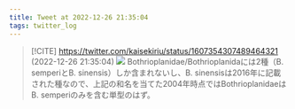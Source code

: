```yaml
---
title: Tweet at 2022-12-26 21:35:04
tags: twitter_log
---
```


> [!CITE] https://twitter.com/kaisekiriu/status/1607354307489464321 (2022-12-26 21:35:04)
> ![](https://twitter.com/kaisekiriu/status/1607354307489464321)
> Bothrioplanidae/Bothrioplanidaには2種（B. semperiとB. sinensis）しか含まれないし、B. sinensisは2016年に記載された種なので、上記の和名を当てた2004年時点ではBothrioplanidaeはB. semperiのみを含む単型のはず。
